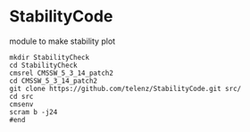 StabilityCode
=============

module to make stability plot


	mkdir StabilityCheck
	cd StabilityCheck
  	cmsrel CMSSW_5_3_14_patch2
	cd CMSSW_5_3_14_patch2
	git clone https://github.com/telenz/StabilityCode.git src/
	cd src
	cmsenv
	scram b -j24
	#end

